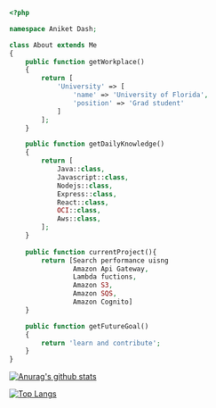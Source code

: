 ```php
<?php

namespace Aniket Dash;

class About extends Me
{
    public function getWorkplace()
    {
        return [
            'University' => [
                'name' => 'University of Florida',
                'position' => 'Grad student'         
            ]
        ];
    }

    public function getDailyKnowledge()
    {
        return [
            Java::class,
            Javascript::class,
            Nodejs::class,
            Express::class,
            React::class,
            OCI::class,
            Aws::class,
        ];
    }
    
    public function currentProject(){
        return [Search performance uisng 
                Amazon Api Gateway,
                Lambda fuctions,
                Amazon S3,
                Amazon SQS,
                Amazon Cognito]
    }

    public function getFutureGoal()
    {
        return 'learn and contribute';
    }
}
```
[![Anurag's github stats](https://github-readme-stats.vercel.app/api?username=aniketdash)](https://github.com/anuraghazra/github-readme-stats)

[![Top Langs](https://github-readme-stats.vercel.app/api/top-langs/?username=aniketdash&layout=compact)](https://github.com/anuraghazra/github-readme-stats)
